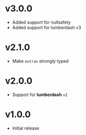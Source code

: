 # v3.0.0

- Added support for nullsafety
- Added support for lumberdash v3
# v2.1.0

- Make `extras` strongly typed

# v2.0.0

- Support for **lumberdash** `v2`

# v1.0.0

- Initial release